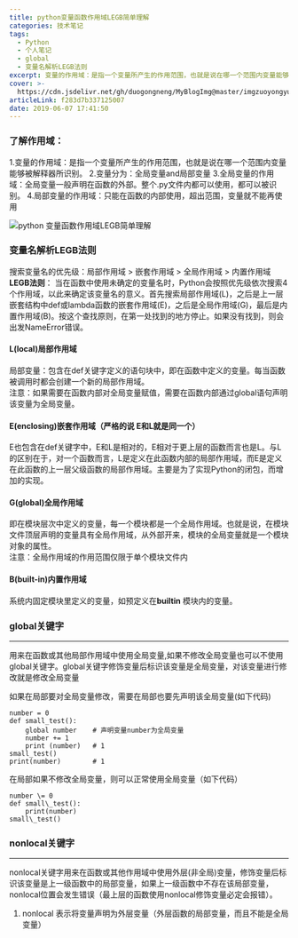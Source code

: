 ```yaml
---
title: python变量函数作用域LEGB简单理解
categories: 技术笔记
tags:
  - Python
  - 个人笔记
  - global
  - 变量名解析LEGB法则
excerpt: 变量的作用域：是指一个变量所产生的作用范围，也就是说在哪一个范围内变量能够被解释器所识别
cover: >-
  https://cdn.jsdelivr.net/gh/duogongneng/MyBlogImg@master/imgzuoyongyu20190607173134.png
articleLink: f283d7b337125007
date: 2019-06-07 17:41:50
---
```


### 了解作用域：

1.变量的作用域：是指一个变量所产生的作用范围，也就是说在哪一个范围内变量能够被解释器所识别。 
2.变量分为：全局变量and局部变量 
3.全局变量的作用域：全局变量一般声明在函数的外部。整个.py文件内都可以使用，都可以被识别。 
4.局部变量的作用域：只能在函数的内部使用，超出范围，变量就不能再使用

![python 变量函数作用域LEGB简单理解](https://cdn.jsdelivr.net/gh/duogongneng/MyBlogImg@master/imgzuoyongyu20190607173134.png "python 变量函数作用域LEGB简单理解")

### 变量名解析LEGB法则

搜索变量名的优先级：局部作用域 > 嵌套作用域 > 全局作用域 > 内置作用域  
**LEGB法则**： 当在函数中使用未确定的变量名时，Python会按照优先级依次搜索4个作用域，以此来确定该变量名的意义。首先搜索局部作用域(L)，之后是上一层嵌套结构中def或lambda函数的嵌套作用域(E)，之后是全局作用域(G)，最后是内置作用域(B)。按这个查找原则，在第一处找到的地方停止。如果没有找到，则会出发NameError错误。

#### L(local)局部作用域

局部变量：包含在def关键字定义的语句块中，即在函数中定义的变量。每当函数被调用时都会创建一个新的局部作用域。  
注意：如果需要在函数内部对全局变量赋值，需要在函数内部通过global语句声明该变量为全局变量。

#### E(enclosing)嵌套作用域（严格的说 E和L就是同一个）

E也包含在def关键字中，E和L是相对的，E相对于更上层的函数而言也是L。与L的区别在于，对一个函数而言，L是定义在此函数内部的局部作用域，而E是定义在此函数的上一层父级函数的局部作用域。主要是为了实现Python的闭包，而增加的实现。

#### G(global)全局作用域

即在模块层次中定义的变量，每一个模块都是一个全局作用域。也就是说，在模块文件顶层声明的变量具有全局作用域，从外部开来，模块的全局变量就是一个模块对象的属性。  
注意：全局作用域的作用范围仅限于单个模块文件内

#### B(built-in)内置作用域

系统内固定模块里定义的变量，如预定义在**builtin** 模块内的变量。

### global关键字

* * *

用来在函数或其他局部作用域中使用全局变量,如果不修改全局变量也可以不使用global关键字。global关键字修饰变量后标识该变量是全局变量，对该变量进行修改就是修改全局变量

如果在局部要对全局变量修改，需要在局部也要先声明该全局变量(如下代码)

```
number = 0 
def small_test():
    global number    # 声明变量number为全局变量
    number += 1
    print (number)   # 1
small_test()
print(number)        # 1
```

在局部如果不修改全局变量，则可以正常使用全局变量（如下代码）

```
number \= 0
def small\_test():
    print(number)
small\_test()
```



### nonlocal关键字

* * *

nonlocal关键字用来在函数或其他作用域中使用外层(非全局)变量，修饰变量后标识该变量是上一级函数中的局部变量，如果上一级函数中不存在该局部变量，nonlocal位置会发生错误（最上层的函数使用nonlocal修饰变量必定会报错）。

1.  nonlocal 表示将变量声明为外层变量（外层函数的局部变量，而且不能是全局变量）